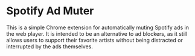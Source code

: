 # Spotify Ad Muter
This is a simple Chrome extension for automatically muting Spotify ads in the web player. It is intended to be an alternative to ad blockers, as it still allows users to support their favorite artists without being distracted or interrupted by the ads themselves.
